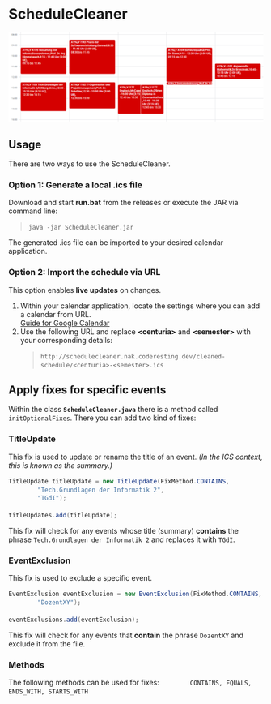 # ScheduleCleaner

![Comparison](comparison.gif)

## Usage
There are two ways to use the ScheduleCleaner.

### Option 1: Generate a local .ics file
Download and start **run.bat** from the releases or execute the JAR via command line:

> `java -jar ScheduleCleaner.jar`

The generated .ics file can be imported to your desired calendar application.

### Option 2: Import  the schedule via URL
This option enables **live updates** on changes.

1. Within your calendar application, locate the settings where you can add a calendar from URL. <br>
   [Guide for Google Calendar](https://support.google.com/calendar/answer/37100#:~:text=Use%20a%20link%20to%20add%20a%20public%20calendar)
2. Use the following URL and replace **\<centuria\>** and **\<semester\>** with your corresponding details: <br>
   >`http://schedulecleaner.nak.coderesting.dev/cleaned-schedule/<centuria>-<semester>.ics`

## Apply fixes for specific events
Within the class **`ScheduleCleaner.java`** there is a method called `initOptionalFixes`.
There you can add two kind of fixes:

### TitleUpdate
This fix is used to update or rename the title of an event. _(In the ICS context, this is known as the summary.)_

```java
TitleUpdate titleUpdate = new TitleUpdate(FixMethod.CONTAINS,
        "Tech.Grundlagen der Informatik 2",
        "TGdI");
        
titleUpdates.add(titleUpdate);
```

This fix will check for any events whose title (summary) **contains** the phrase `Tech.Grundlagen der Informatik 2` and replaces it with `TGdI`.

### EventExclusion
This fix is used to exclude a specific event.

```java
EventExclusion eventExclusion = new EventExclusion(FixMethod.CONTAINS,
        "DozentXY");
        
eventExclusions.add(eventExclusion);
```

This fix will check for any events that **contain** the phrase `DozentXY` and exclude it from the file.


### Methods
The following methods can be used for fixes:
``        CONTAINS, EQUALS, ENDS_WITH, STARTS_WITH``